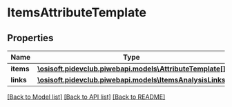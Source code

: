 # ItemsAttributeTemplate

## Properties
Name | Type | Description | Notes
------------ | ------------- | ------------- | -------------
**items** | [**\osisoft.pidevclub.piwebapi.models\AttributeTemplate[]**](AttributeTemplate.md) |  | [optional] 
**links** | [**\osisoft.pidevclub.piwebapi.models\ItemsAnalysisLinks**](ItemsAnalysisLinks.md) |  | [optional] 

[[Back to Model list]](../README.md#documentation-for-models) [[Back to API list]](../README.md#documentation-for-api-endpoints) [[Back to README]](../README.md)


